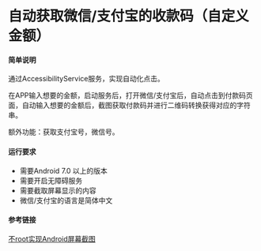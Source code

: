 # 自动获取微信/支付宝的收款码（自定义金额）

#### 简单说明
通过AccessibilityService服务，实现自动化点击。

在APP输入想要的金额，启动服务后，打开微信/支付宝后，自动点击到付款码页面，自动输入想要的金额后，截图获取付款码并进行二维码转换获得对应的字符串。

额外功能：获取支付宝号，微信号。

#### 运行要求
* 需要Android 7.0 以上的版本
* 需要开启无障碍服务
* 需要截取屏幕显示的内容
* 微信/支付宝的语言是简体中文

#### 参考链接
[不root实现Android屏幕截图](https://github.com/goodbranch/ScreenCapture)
